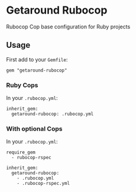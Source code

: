 # Getaround Rubocop

Rubocop Cop base configuration for Ruby projects

## Usage

First add to your `Gemfile`:

```
gem "getaround-rubocop"
```

### Ruby Cops

In your `.rubocop.yml`:

```
inherit_gem:
  getaround-rubocop: .rubocop.yml
```

### With optional Cops

In your `.rubocop.yml`:

```
require_gem
  - rubocop-rspec

inherit_gem:
  getaround-rubocop:
    - .rubocop.yml
    - .rubocop-rspec.yml
```